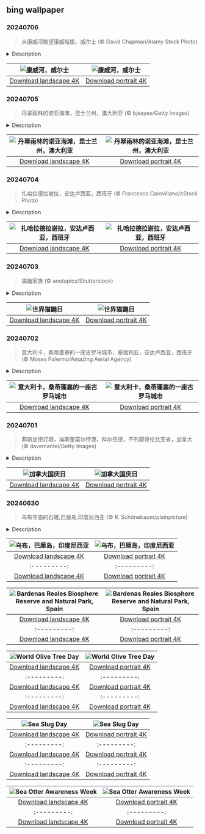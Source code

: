 ## bing wallpaper

### 20240706

> 从康威河眺望康威城堡，威尔士 (© David Chapman/Alamy Stock Photo)

<details>
<summary>Description</summary>

> 在康威河节上穿越时空，扬帆起航！这项活动于1993年首次在康威城堡下的康威码头举行，体现了威尔士航海传统的精髓。在码头日这一免费露天活动中，划船爱好者们可以尽情体验传统船只和现代船只进行友谊赛的乐趣。人们聚集在一起观看航海游行，品尝当地美食，如用茶、干果和香料调味的茶面包，以及由可食用海藻组成的海藻面包。
> 
> 康威城堡建于1283年至1287年，由国王爱德华一世在征服威尔士时建造。这座城堡由被誉为欧洲中世纪最伟大的建筑师之一的圣乔治·詹姆斯设计，被联合国教科文组织列为世界文化遗产。下方的康威河全长34英里，其名称来源于威尔士语中的“cyn”（首领）和“gwy”（水）。康威城堡和这条河是对威尔士丰富而动荡的过去的永恒致敬。
> 
> 

</details>

| ![康威河，威尔士](https://cn.bing.com/th?id=OHR.ConwyRiver_ZH-CN6871799250_UHD.jpg&pid=hp&w=400&h=224&rs=1&c=4) | ![康威河，威尔士](https://cn.bing.com/th?id=OHR.ConwyRiver_ZH-CN6871799250_1080x1920.jpg&pid=hp&w=155&h=315&rs=1&c=4) |
|:---------:|:---------:|
| [Download landscape 4K](https://cn.bing.com/th?id=OHR.ConwyRiver_ZH-CN6871799250_UHD.jpg) | [Download portrait 4K](https://cn.bing.com/th?id=OHR.ConwyRiver_ZH-CN6871799250_1080x1920.jpg) |

### 20240705

> 丹翠雨林的诺亚海滩，昆士兰州，澳大利亚 (© bjeayes/Getty Images)

<details>
<summary>Description</summary>

> 欢迎来到这片绿色与无尽蔚蓝交汇的土地！诺亚海滩位于澳大利亚昆士兰州北海岸，是丹翠雨林茂密枝叶环绕下的一片净土。这片海滩毗邻珊瑚海，作为两种截然不同的生态系统，热带雨林与蔚蓝海水却能完美融合。丹翠国家公园这个僻静区域拥有一片柔软的金色沙滩，国家公园内有参天大树、茂盛的蕨类植物以及该地区特有的其他植物物种。这片热带雨林是澳大利亚同类雨林中面积最大的，据说已经存在了1.8亿年，是世界上最古老的热带雨林。这里有一个保护区，是稀有和濒危物种的家园，比如双垂鹤鸵和班尼特树袋鼠，在地球上其他地方找不到。无论是在森林树冠下探险，还是享受大海的涛声，这个地方都能满足你！
> 
> 
> 
> 

</details>

| ![丹翠雨林的诺亚海滩，昆士兰州，澳大利亚](https://cn.bing.com/th?id=OHR.NoahBeach_ZH-CN6676061324_UHD.jpg&pid=hp&w=400&h=224&rs=1&c=4) | ![丹翠雨林的诺亚海滩，昆士兰州，澳大利亚](https://cn.bing.com/th?id=OHR.NoahBeach_ZH-CN6676061324_1080x1920.jpg&pid=hp&w=155&h=315&rs=1&c=4) |
|:---------:|:---------:|
| [Download landscape 4K](https://cn.bing.com/th?id=OHR.NoahBeach_ZH-CN6676061324_UHD.jpg) | [Download portrait 4K](https://cn.bing.com/th?id=OHR.NoahBeach_ZH-CN6676061324_1080x1920.jpg) |

### 20240704

> 扎哈拉德拉谢拉，安达卢西亚，西班牙 (© Francesco Carovillano/eStock Photo)

<details>
<summary>Description</summary>

> 扎哈拉德拉谢拉是西班牙加的斯省的一个白色小镇，它位于格拉萨莱马山脉自然公园内，毗邻扎哈拉-埃尔加斯托水库，在小镇的高处可以欣赏到水库绿松石般的壮丽景色。它还有美丽的鹅卵石街道网，保留着格拉纳达王国时期的布局。这片景观形成于安达卢斯时期，是王国之间商业交流和政治会议的战略要地。它悠久的历史和向现代城镇的演变可以追溯到16世纪。
> 
> 在扎哈拉德拉谢拉观景台、莱潘托广场、龙达街和雷伊广场等标志性景点，您可以欣赏到丰富的文化遗产，从这些地方可以俯瞰水库的壮丽景色。
> 
> 

</details>

| ![扎哈拉德拉谢拉，安达卢西亚，西班牙](https://cn.bing.com/th?id=OHR.ZaharaDeLaSierra_ZH-CN6500182265_UHD.jpg&pid=hp&w=400&h=224&rs=1&c=4) | ![扎哈拉德拉谢拉，安达卢西亚，西班牙](https://cn.bing.com/th?id=OHR.ZaharaDeLaSierra_ZH-CN6500182265_1080x1920.jpg&pid=hp&w=155&h=315&rs=1&c=4) |
|:---------:|:---------:|
| [Download landscape 4K](https://cn.bing.com/th?id=OHR.ZaharaDeLaSierra_ZH-CN6500182265_UHD.jpg) | [Download portrait 4K](https://cn.bing.com/th?id=OHR.ZaharaDeLaSierra_ZH-CN6500182265_1080x1920.jpg) |

### 20240703

> 猫鼬家族 (© anetapics/Shutterstock)

<details>
<summary>Description</summary>

> 大家一起说，“哈库纳·马塔塔”！今天是“世界猫鼬日”，一个庆祝这些以直立姿势而闻名的可爱动物的节日。但不要被它们的名字所迷惑，猫鼬并不是猫。它们是獴科的小型食肉动物，原产于非洲西南部的沙漠和草原。猫鼬是高度社会化的动物，生活在被称为“暴徒”的紧密群体中，最多可由30只个体组成。这些群体通力合作，一起觅食、相互梳理毛发、照看孩子，并轮流担任哨兵，监视捕食者。猫鼬在洞穴中过夜，并躲避中午的炎热——它们喜欢午休。
> 
> 2018年7月3日，“世界猫鼬日”在澳大利亚塔龙加西部平原动物园成立，全世界都在庆祝这一节日！这一天旨在提高人们对猫鼬及其生态重要性的认识，在国际自然保护联盟濒危物种红色名录中，猫鼬被列为“最不受关注”物种。实际上，这些体型娇小的哺乳动物对于控制沙漠栖息地的昆虫数量至关重要。因此，让我们团结起来，传播信息，让越来越多的人关注这些奇妙的生物！
> 
> 

</details>

| ![世界猫鼬日](https://cn.bing.com/th?id=OHR.MeerkatManor_ZH-CN2486051161_UHD.jpg&pid=hp&w=400&h=224&rs=1&c=4) | ![世界猫鼬日](https://cn.bing.com/th?id=OHR.MeerkatManor_ZH-CN2486051161_1080x1920.jpg&pid=hp&w=155&h=315&rs=1&c=4) |
|:---------:|:---------:|
| [Download landscape 4K](https://cn.bing.com/th?id=OHR.MeerkatManor_ZH-CN2486051161_UHD.jpg) | [Download portrait 4K](https://cn.bing.com/th?id=OHR.MeerkatManor_ZH-CN2486051161_1080x1920.jpg) |

### 20240702

> 意大利卡，桑蒂蓬塞的一座古罗马城市，塞维利亚，安达卢西亚，西班牙 (© Moses Palermo/Amazing Aerial Agency)

<details>
<summary>Description</summary>

> 公元前206年，在伊利帕战役之后，罗马将军兼政治家普布利乌斯·科尼利乌斯·西庇阿为帮助打败迦太基人的罗马老兵建造了一个定居点。该城位于瓜达尔基维尔河右岸，因居民来自意大利而被命名为“意大利卡”。这座城市是罗马人在伊比利亚半岛建立的第一个定居点，在该地区的罗马化进程中发挥了重要作用，该地区当时被称为伊斯帕尼亚，即今天的西班牙。意大利卡在建城后的几个世纪里蓬勃发展，尤其是在图拉真皇帝和哈德良皇帝统治时期。
> 
> 意大利卡古城，曾经是繁华的城市中心，其最具标志性的特征就是今天图片中的圆形剧场。它是罗马帝国最大的圆形剧场之一，可容纳25000名观众，是当时罗马城人口的两倍多。除此之外，这里还有令人印象深刻的公共建筑遗迹、为纪念图拉真而建的神庙、浴场以及用精美马赛克装饰的别墅。意大利卡古城是保存完好的考古瑰宝，让人得以一窥罗马帝国的辉煌。
> 
> 

</details>

| ![意大利卡，桑蒂蓬塞的一座古罗马城市](https://cn.bing.com/th?id=OHR.ItalicaRuins_ZH-CN5932138207_UHD.jpg&pid=hp&w=400&h=224&rs=1&c=4) | ![意大利卡，桑蒂蓬塞的一座古罗马城市](https://cn.bing.com/th?id=OHR.ItalicaRuins_ZH-CN5932138207_1080x1920.jpg&pid=hp&w=155&h=315&rs=1&c=4) |
|:---------:|:---------:|
| [Download landscape 4K](https://cn.bing.com/th?id=OHR.ItalicaRuins_ZH-CN5932138207_UHD.jpg) | [Download portrait 4K](https://cn.bing.com/th?id=OHR.ItalicaRuins_ZH-CN5932138207_1080x1920.jpg) |

### 20240701

> 菲斯加德灯塔，埃斯奎莫尔特港，科尔伍德，不列颠哥伦比亚省，加拿大 (© davemantel/Getty Images)

<details>
<summary>Description</summary>

> 今天，加拿大迎来了国庆日。它是为了纪念1867年《英属北美条约》的通过，该条约将加拿大联邦、新不伦瑞克省和新斯科舍省这三个英属殖民地合并为加拿大自治国。在1982年之前，联邦成立纪念日一直被称为 "多米尼克日"，直到加拿大完全独立于英国议会，庆祝活动才正式更名为 "加拿大日"。
> 
> 加拿大是陆地面积仅次于俄罗斯的第二大国，每个角落都有丰富的自然宝藏，如大熊雨林，西北航道，哥伦比亚冰原或海达瓜伊群岛，其中80%的土地无人居住。眺望科尔伍德天然港口的宜人水域，可以看到图片中的菲斯加德灯塔。这座塔是加拿大西海岸的第一座灯塔，建于1860年，位于不列颠哥伦比亚省埃斯奎莫尔特港的费斯加德岛上。
> 
> 

</details>

| ![加拿大国庆日](https://cn.bing.com/th?id=OHR.FisgardLighthouse_ZH-CN5474064913_UHD.jpg&pid=hp&w=400&h=224&rs=1&c=4) | ![加拿大国庆日](https://cn.bing.com/th?id=OHR.FisgardLighthouse_ZH-CN5474064913_1080x1920.jpg&pid=hp&w=155&h=315&rs=1&c=4) |
|:---------:|:---------:|
| [Download landscape 4K](https://cn.bing.com/th?id=OHR.FisgardLighthouse_ZH-CN5474064913_UHD.jpg) | [Download portrait 4K](https://cn.bing.com/th?id=OHR.FisgardLighthouse_ZH-CN5474064913_1080x1920.jpg) |

### 20240630

> 乌布寺庙的石雕,巴厘岛,印度尼西亚 (© R. Schönebaum/plainpicture)

<details>
<summary>Description</summary>

> 在莽莽苍苍的雨林、稻田和陡峭的峡谷中，藏着印度尼西亚巴厘岛的文化中心乌布村。据说在8世纪时，一位印度教祭司来到巴厘岛，发现了一个盛产药草和植物的地方。乌布的名字就来源于“ubad”这个词，意为医药。乌布村坐落在青山绿水之间，这里印度教寺庙林立，本土的神话故事也很丰富。今天的图片上展示的神话生物是巴龙，作为精灵之王，它是一种像豹子一样的生物，还是幸运和繁荣的象征。巴龙舞是巴厘岛土生土长的舞蹈，表演时要戴上装饰好的动物面具。
> 
> 
> 
> 

</details>

| ![乌布，巴厘岛，印度尼西亚](https://cn.bing.com/th?id=OHR.UbudBali_ZH-CN4891348277_UHD.jpg&pid=hp&w=400&h=224&rs=1&c=4) | ![乌布，巴厘岛，印度尼西亚](https://cn.bing.com/th?id=OHR.UbudBali_ZH-CN4891348277_1080x1920.jpg&pid=hp&w=155&h=315&rs=1&c=4) |
|:---------:|:---------:|
| [Download landscape 4K](https://cn.bing.com/th?id=OHR.UbudBali_ZH-CN4891348277_UHD.jpg) | [Download portrait 4K](https://cn.bing.com/th?id=OHR.UbudBali_ZH-CN4891348277_1080x1920.jpg) ||d=OHR.CardinalfishAnemone_EN-US1278259894_1080x1920.jpg&pid=hp&w=155&h=315&rs=1&c=4) |
|:---------:|:---------:|
| [Download landscape 4K](https://cn.bing.com/th?id=OHR.CardinalfishAnemone_EN-US1278259894_UHD.jpg) | [Download portrait 4K](https://cn.bing.com/th?id=OHR.CardinalfishAnemone_EN-US1278259894_1080x1920.jpg) |ales should be on your bucket list!
> 
> 

</details>

| ![Bardenas Reales Biosphere Reserve and Natural Park, Spain](https://cn.bing.com/th?id=OHR.BardenasBiosphere_EN-US6936891495_UHD.jpg&pid=hp&w=400&h=224&rs=1&c=4) | ![Bardenas Reales Biosphere Reserve and Natural Park, Spain](https://cn.bing.com/th?id=OHR.BardenasBiosphere_EN-US6936891495_1080x1920.jpg&pid=hp&w=155&h=315&rs=1&c=4) |
|:---------:|:---------:|
| [Download landscape 4K](https://cn.bing.com/th?id=OHR.BardenasBiosphere_EN-US6936891495_UHD.jpg) | [Download portrait 4K](https://cn.bing.com/th?id=OHR.BardenasBiosphere_EN-US6936891495_1080x1920.jpg) |D.jpg) | [Download portrait 4K](https://cn.bing.com/th?id=OHR.LesBravesNormandy_EN-US6707866678_1080x1920.jpg) |789937_1080x1920.jpg&pid=hp&w=155&h=315&rs=1&c=4) |
|:---------:|:---------:|
| [Download landscape 4K](https://cn.bing.com/th?id=OHR.Cecropia_EN-US9602789937_UHD.jpg) | [Download portrait 4K](https://cn.bing.com/th?id=OHR.Cecropia_EN-US9602789937_1080x1920.jpg) |though olive trees do not grow very tall, usually no more than 30 feet, they live a very long time. One of the oldest known trees in the world, in Portugal, is believed to be 3,350 years old. Many live for millennia, their trunks growing thick and gnarled, and their branches bearing fruit century after century. As civilizations rise and fall around them, these hardy trees remain resilient and steadfast.
> 
> 

</details>

| ![World Olive Tree Day](https://cn.bing.com/th?id=OHR.OliveTreeDay_EN-US9460125670_UHD.jpg&pid=hp&w=400&h=224&rs=1&c=4) | ![World Olive Tree Day](https://cn.bing.com/th?id=OHR.OliveTreeDay_EN-US9460125670_1080x1920.jpg&pid=hp&w=155&h=315&rs=1&c=4) |
|:---------:|:---------:|
| [Download landscape 4K](https://cn.bing.com/th?id=OHR.OliveTreeDay_EN-US9460125670_UHD.jpg) | [Download portrait 4K](https://cn.bing.com/th?id=OHR.OliveTreeDay_EN-US9460125670_1080x1920.jpg) |pid=hp&w=155&h=315&rs=1&c=4) |
|:---------:|:---------:|
| [Download landscape 4K](https://cn.bing.com/th?id=OHR.MonksMound_EN-US9323884241_UHD.jpg) | [Download portrait 4K](https://cn.bing.com/th?id=OHR.MonksMound_EN-US9323884241_1080x1920.jpg) |](https://cn.bing.com/th?id=OHR.Calacas_EN-US6430903741_UHD.jpg) | [Download portrait 4K](https://cn.bing.com/th?id=OHR.Calacas_EN-US6430903741_1080x1920.jpg) |.com/th?id=OHR.SealRiver_EN-US6267835630_1080x1920.jpg&pid=hp&w=155&h=315&rs=1&c=4) |
|:---------:|:---------:|
| [Download landscape 4K](https://cn.bing.com/th?id=OHR.SealRiver_EN-US6267835630_UHD.jpg) | [Download portrait 4K](https://cn.bing.com/th?id=OHR.SealRiver_EN-US6267835630_1080x1920.jpg) |e a more fitting name. Someone call Terry.
> 
> 

</details>

| ![Sea Slug Day](https://cn.bing.com/th?id=OHR.SeaAngel_EN-US5531672696_UHD.jpg&pid=hp&w=400&h=224&rs=1&c=4) | ![Sea Slug Day](https://cn.bing.com/th?id=OHR.SeaAngel_EN-US5531672696_1080x1920.jpg&pid=hp&w=155&h=315&rs=1&c=4) |
|:---------:|:---------:|
| [Download landscape 4K](https://cn.bing.com/th?id=OHR.SeaAngel_EN-US5531672696_UHD.jpg) | [Download portrait 4K](https://cn.bing.com/th?id=OHR.SeaAngel_EN-US5531672696_1080x1920.jpg) |OHR.DarkSkyAcadia_EN-US6966527964_1080x1920.jpg) |.bing.com/th?id=OHR.GoldenJellyfish_EN-US6743816471_1080x1920.jpg&pid=hp&w=155&h=315&rs=1&c=4) |
|:---------:|:---------:|
| [Download landscape 4K](https://cn.bing.com/th?id=OHR.GoldenJellyfish_EN-US6743816471_UHD.jpg) | [Download portrait 4K](https://cn.bing.com/th?id=OHR.GoldenJellyfish_EN-US6743816471_1080x1920.jpg) |ng.com/th?id=OHR.LastDollarRoad_EN-US7923638318_UHD.jpg&pid=hp&w=400&h=224&rs=1&c=4) | ![First day of autumn](https://cn.bing.com/th?id=OHR.LastDollarRoad_EN-US7923638318_1080x1920.jpg&pid=hp&w=155&h=315&rs=1&c=4) |
|:---------:|:---------:|
| [Download landscape 4K](https://cn.bing.com/th?id=OHR.LastDollarRoad_EN-US7923638318_UHD.jpg) | [Download portrait 4K](https://cn.bing.com/th?id=OHR.LastDollarRoad_EN-US7923638318_1080x1920.jpg) |ppers who hunted otters to near extinction before they were protected by law. Although sea otter populations have rebounded, they are still considered endangered. Otters live along the Pacific Coast of North America, from California up to Alaska. Although they can walk on land, they almost never find the need or desire to, even when it's nap time. When they're ready for a snooze, they'll raft up, wrap themselves in a strand of kelp to keep them from drifting away, and recline on the world's biggest waterbed.

</details>

| ![Sea Otter Awareness Week](https://cn.bing.com/th?id=OHR.SitkaOtters_EN-US7714053956_UHD.jpg&pid=hp&w=400&h=224&rs=1&c=4) | ![Sea Otter Awareness Week](https://cn.bing.com/th?id=OHR.SitkaOtters_EN-US7714053956_1080x1920.jpg&pid=hp&w=155&h=315&rs=1&c=4) |
|:---------:|:---------:|
| [Download landscape 4K](https://cn.bing.com/th?id=OHR.SitkaOtters_EN-US7714053956_UHD.jpg) | [Download portrait 4K](https://cn.bing.com/th?id=OHR.SitkaOtters_EN-US7714053956_1080x1920.jpg) |oo_EN-US7569665443_UHD.jpg&pid=hp&w=400&h=224&rs=1&c=4) | ![World Bamboo Day](https://cn.bing.com/th?id=OHR.ArashiyamaBamboo_EN-US7569665443_1080x1920.jpg&pid=hp&w=155&h=315&rs=1&c=4) |
|:---------:|:---------:|
| [Download landscape 4K](https://cn.bing.com/th?id=OHR.ArashiyamaBamboo_EN-US7569665443_UHD.jpg) | [Download portrait 4K](https://cn.bing.com/th?id=OHR.ArashiyamaBamboo_EN-US7569665443_1080x1920.jpg) |